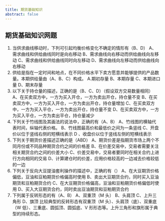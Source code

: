 ```yaml
---
title: 期货基础知识
abstract: false
---
```


## 期货基础知识网题

1. 当供求曲线移动时，下列可引起均衡价格变化不确定的情形有（B、D）
   A、需求曲线和供给曲线同时是向右移动
   B、需求曲线向右移动而供给曲线向左移动
   C、需求曲线和供给曲线同时向左移动
   D、需求曲线向左移动而供给曲线向右移动
2. 供给是指在一定时间和地点，在不同价格水平下卖方愿意并能够提供的产品数量。本期供给量由（A、B、C）构成。
   A.期初存量
   B、本期存量
   C、本期进口量
   D、期末存量
3. 以下关于持仓量的描述，正确的是（B、C、D）（假设双方交易数量相同）
   A、在买卖双方中，一方为买入开仓，一方为卖出开仓，持仓量不变
   B、在买卖双方中，一方为买入开仓，一方为卖出开仓，持仓量增加
   C、在买卖双方中，一方为买入平仓，一方为卖出开仓，持仓量不变
   D、在买卖双方中，一方为买入平仓，一方为卖出平仓，持仓量减少
4. 下列关于竹线图及其画法的说法中，正确的有（A、B）
   A、竹线图的横轴代表时间，纵轴代表价格。
   B、竹线图最高价和最低价之间为一条竖线
   C、开盘价以位于竖线右侧的短横线表示
   D 、收盘价以位于竖线左侧的短横线表示
5. 下列关于期货价差描述正确的是（ABD）
   A、期货价差是指期货市场上两个不同月份或不同品种期货合约之间的价格差
   B、在价差交易中，交易者需要关注相关期货合约之间的价差大小
   C、价差交易中，交易者要同时在相关合约上进行方向相同的交易
   D、计算建仓时的价差，应用价格较高的一边减去价格较低的一边
6. 下列关于反向大豆提油套利操作的描述中，正确的有（）
   A、在大豆期货价格偏低，豆油和豆粕期货价格偏高时使用
   B、卖出大豆期货合约，同时买入豆油期货和豆粕期货合约
   C、在大豆期货价格偏高，豆油和豆粕期货价格偏低时使用
   D、买入大豆期货合约，同时卖出豆油期货和豆粕期货合约
7. 下列属于反转形态的有（A、B）
   A、双重顶（M 头）
   B、头肩顶
   C、上升三角形
   D、旗顶
   比较典型的反转形态有双重顶（M 头）、头肩顶（底）、双重底（W 低）、三重底、圆弧顶、圆弧底、V 形形态等。上升三角形和旗形属于典型的持续形态。
